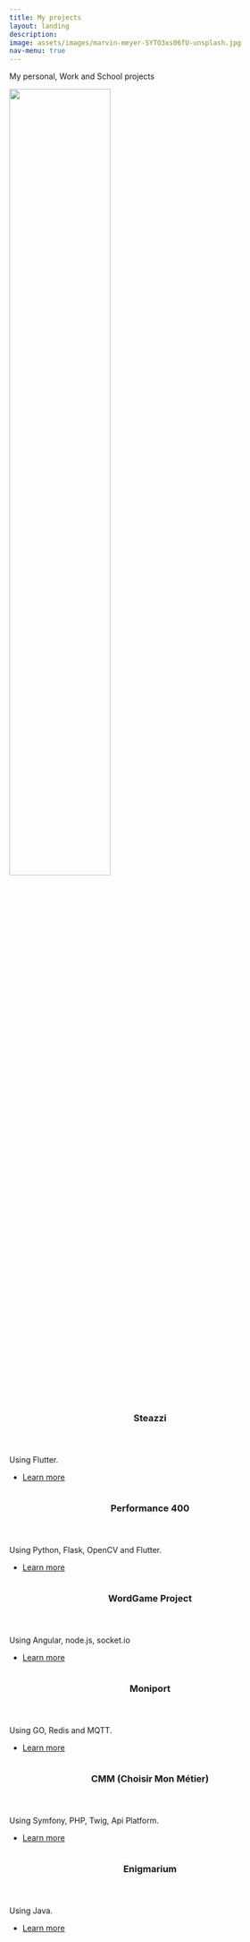 ```yaml
---
title: My projects
layout: landing
description:
image: assets/images/marvin-meyer-SYTO3xs06fU-unsplash.jpg
nav-menu: true
---
```


<!-- Main -->
<div id="main">

<!-- One -->
<section id="one">
	<div class="inner">
		<p>My personal, Work and School projects</p>
	</div>
</section>

<!-- Two -->
<section id="two" class="spotlights">
	<section>
		<a href="projet2.html" class="image">
			<img src="/forty-jekyll-theme/assets/images/logo_steazzi.png" alt="" data-position="top center" style="width: 60%;"/>
		</a>
		<div class="content">
			<div class="inner">
				<header class="major">
					<h3>Steazzi</h3>
				</header>
				<p>Using Flutter.</p>
				<ul class="actions">
					<li><a href="projet2.html" class="button">Learn more</a></li>
				</ul>
			</div>
		</div>
	</section>
	<section>
		<a href="projet4.html" class="image">
			<img src="/forty-jekyll-theme/assets/images/banner.jpg" alt="" data-position="25% 25%" />
		</a>
		<div class="content">
			<div class="inner">
				<header class="major">
					<h3>Performance 400</h3>
				</header>
				<p>Using Python, Flask, OpenCV and Flutter.</p>
				<ul class="actions">
					<li><a href="projet4.html" class="button">Learn more</a></li>
				</ul>
			</div>
		</div>
	</section>
	<section>
		<a href="projet1.html" class="image">
			<img src="/forty-jekyll-theme/assets/images/jeudemots.png" alt="" data-position="center center" />
		</a>
		<div class="content">
			<div class="inner">
				<header class="major">
					<h3>WordGame Project</h3>
				</header>
				<p>Using Angular, node.js, socket.io</p>
				<ul class="actions">
					<li><a href="projet1.html" class="button">Learn more</a></li>
				</ul>
			</div>
		</div>
	</section>
	<section>
		<a href="projet3.html" class="image">
			<img src="/forty-jekyll-theme/assets/images/moniport.jpg" alt="" data-position="25% 25%" />
		</a>
		<div class="content">
			<div class="inner">
				<header class="major">
					<h3>Moniport</h3>
				</header>
				<p>Using GO, Redis and MQTT.</p>
				<ul class="actions">
					<li><a href="projet3.html" class="button">Learn more</a></li>
				</ul>
			</div>
		</div>
	</section>
	<section>
		<a href="projet5.html" class="image">
			<img src="/forty-jekyll-theme/assets/images/cmm.png" alt="" data-position="25% 25%" />
		</a>
		<div class="content">
			<div class="inner">
				<header class="major">
					<h3>CMM (Choisir Mon Métier)</h3>
				</header>
				<p>Using Symfony, PHP, Twig, Api Platform.</p>
				<ul class="actions">
					<li><a href="projet5.html" class="button">Learn more</a></li>
				</ul>
			</div>
		</div>
	</section>
	<section>
		<a href="projet6.html" class="image">
			<img src="/forty-jekyll-theme/assets/images/banner.jpg" alt="" data-position="25% 25%" />
		</a>
		<div class="content">
			<div class="inner">
				<header class="major">
					<h3>Enigmarium</h3>
				</header>
				<p>Using Java.</p>
				<ul class="actions">
					<li><a href="projet6.html" class="button">Learn more</a></li>
				</ul>
			</div>
		</div>
	</section>
</section>

</div>
